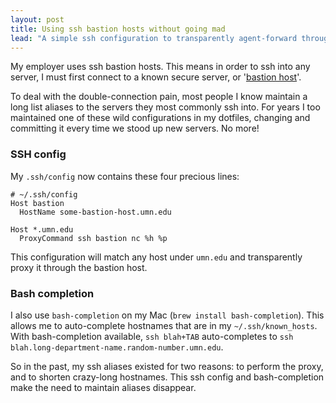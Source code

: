 ```yaml
---
layout: post
title: Using ssh bastion hosts without going mad
lead: "A simple ssh configuration to transparently agent-forward through a bastion host."
---
```


My employer uses ssh bastion hosts. This means in order to ssh into any server,
I must first connect to a known secure server, or
'[bastion host](http://en.wikipedia.org/wiki/Bastion_host)'.

To deal with the double-connection pain, most people I know maintain a long
list aliases to the servers they most commonly ssh into. For years I too
maintained one of these wild configurations in my dotfiles, changing and
committing it every time we stood up new servers. No more!

### SSH config

My `.ssh/config` now contains these four precious lines:

    # ~/.ssh/config
    Host bastion
      HostName some-bastion-host.umn.edu

    Host *.umn.edu
      ProxyCommand ssh bastion nc %h %p

This configuration will match any host under `umn.edu` and transparently proxy it
through the bastion host.

### Bash completion

I also use `bash-completion` on my Mac (`brew install bash-completion`). This
allows me to auto-complete hostnames that are in my `~/.ssh/known_hosts`.
With bash-completion available, `ssh blah+TAB` auto-completes to
`ssh blah.long-department-name.random-number.umn.edu`.

So in the past, my ssh aliases existed for two reasons: to perform the proxy,
and to shorten crazy-long hostnames. This ssh config and bash-completion make
the need to maintain aliases disappear.
